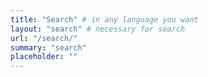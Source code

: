 ```yaml
---
title: "Search" # in any language you want
layout: "search" # necessary for search
url: "/search/"
summary: "search"
placeholder: ""
---
```


